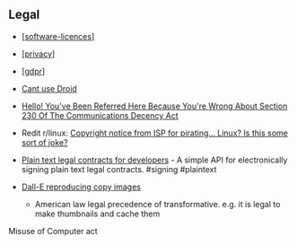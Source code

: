 Legal
-----


* [[software-licences]]
* [[privacy]]
* [[gdpr]]

* [Cant use Droid](https://www.team-bhp.com/forum/shifting-gears/227923-google-sues-me-using-word-droid-my-company-name-orpheusdroid.html)
* [Hello! You've Been Referred Here Because You're Wrong About Section 230 Of The Communications Decency Act](https://www.techdirt.com/articles/20200531/23325444617/hello-youve-been-referred-here-because-youre-wrong-about-section-230-communications-decency-act.shtml)
* Redit r/linux: [Copyright notice from ISP for pirating... Linux? Is this some sort of joke?](https://www.reddit.com/r/linux/comments/nkztyv/copyright_notice_from_isp_for_pirating_linux_is/)
* [Plain text legal contracts  for developers](https://magistrate.khanna.law/) -  A simple API for electronically signing plain text legal contracts. #signing #plaintext
* [Dall-E reproducing copy images](https://news.ycombinator.com/item?id=32574761)
    * American law legal precedence of transformative. e.g. it is legal to make thumbnails and cache them

Misuse of Computer act



[//begin]: # "Autogenerated link references for markdown compatibility"
[software-licences]: software-licences.md "Software Licences"
[privacy]: privacy.md "Privacy"
[gdpr]: gdpr.md "GDPR"
[//end]: # "Autogenerated link references"